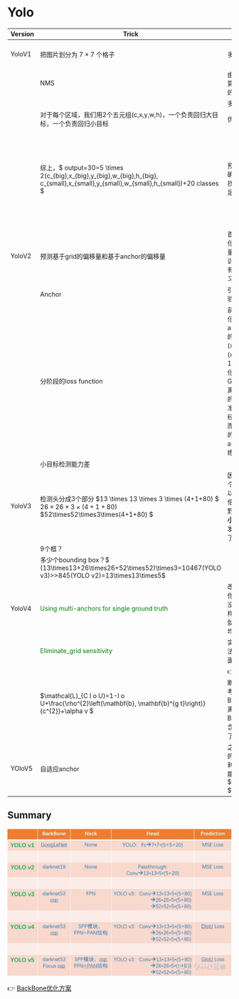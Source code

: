 # Yolo

|Version|Trick| Function | Defeat |
|---|---|---|---|
|YoloV1|把图片划分为 $7\times 7$ 个格子| 多个同一种目标 | 一个格子还是只能检测一个物体 |
||NMS|由于小格子太多了，算法得到了多个重复的检测框||
||| 多类目标 ||
||对于每个区域，我们用2个五元组(c,x,y,w,h)，一个负责回归大目标，一个负责回归小目标| 优化小目标检测。||
||综上，$ output=30=5 \times 2(c_{big},x_{big},y_{big},w_{big},h_{big}, c_{small},x_{small},y_{small},w_{small},h_{small})+20 classes $ |预测的框不准确：准确度不足；很多目标找不到：recall不足。|样本不均衡：没有计算背景的geo_loss，只计算了前景的geo_loss，这个问题YOLO v1回避了，依然存在。|
|YoloV2|预测基于grid的偏移量和基于anchor的偏移量|首先会对这些值归一化，这是一个偏移量，且值很小，使得训练过程更加稳定，有利于神经网络的学习。||
|| Anchor | 引入对识别对象的先验知识| |
|| 分阶段的loss function |前12800步我们会优化预测的(x,y,w,h)与anchor的(x,y,w,h)的距离+预测的(x,y,w,h)与GT的(x,y,w,h)的距离，12800步之后就只优化预测的(x,y,w,h)与GT的(x,y,w,h)的距离，为啥？因为这时的预测结果已经较为准确了，anchor已经满足我了我们了，而在一开始预测不准的时候，用上anchor可以加速训练。||
||小目标检测能力差|||
| YoloV3 | 检测头分成3个部分 $13 \times 13 \times 3 \times (4+1+80) $ $26\times26\times3\times(4+1+80)$ $52\times52\times3\times(4+1+80) $|因为32倍下采样每个点感受野更大，所以去预测**大目标**，8倍下采样每个点感受野最小，所以去预测**小目标**。专人专事。发现预测得更准确了，性能又提升了。||
||9个框？|||
||多少个bounding box？$ (13\times13+26\times26+52\times52)\times3=10467(YOLO v3)>>845(YOLO v2)=13\times13\times5$ |||
|YoloV4|<span style="color:green">Using multi-anchors for single ground truth</span>|改进检测头，相当于你anchor框的数量没变，但是选择的正样本的比例增加了，就缓解了正负样本不均衡的问题 ||
||<span style="color:green">Eliminate_grid sensitivity</span>|实际上之前的算法无法使框框取到grid里面的任意位置||
||$\mathcal{L}_{C I o U}=1-I o U+\frac{\rho^{2}\left(\mathbf{b}, \mathbf{b}^{g t}\right)}{c^{2}}+\alpha v $| 👉[改进过程详解](https://zhuanlan.zhihu.com/p/183781646) 不断改进的IoU Loss 考虑了GT与Bounding Box的距离，重合面积，解决Bounding Box全包含GT的问题，加快了收敛速度||
|YOloV5|自适应anchor|之前anchor是固定的，自适应anchor利用网络的学习功能，让Anchor的$(x_A,y_A,w_A,h_A) $也是可以学习的||

## Summary
![](./pic/improvement.webp)

👉 [BackBone优化方案](https://zhuanlan.zhihu.com/p/186014243)